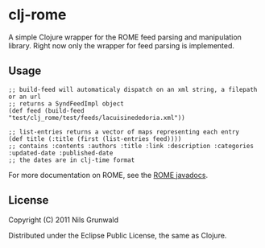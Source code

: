 # clj-rome

A simple Clojure wrapper for the ROME feed parsing and manipulation library. Right now only the wrapper for feed parsing is implemented.

## Usage

    ;; build-feed will automaticaly dispatch on an xml string, a filepath or an url
    ;; returns a SyndFeedImpl object
    (def feed (build-feed "test/clj_rome/test/feeds/lacuisinededoria.xml"))

    ;; list-entries returns a vector of maps representing each entry
    (def title (:title (first (list-entries feed))))
    ;; contains :contents :authors :title :link :description :categories :updated-date :published-date
    ;; the dates are in clj-time format

For more documentation on ROME, see the [ROME javadocs](http://www.jarvana.com/jarvana/view/net/java/dev/rome/rome/1.0.0/rome-1.0.0-javadoc.jar!/index.html).

## License

Copyright (C) 2011 Nils Grunwald

Distributed under the Eclipse Public License, the same as Clojure.
